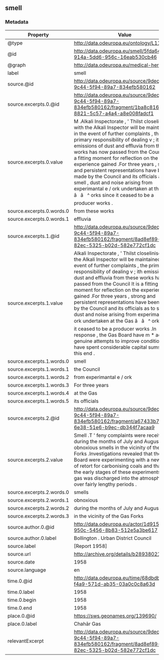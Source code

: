 ## smell

### Metadata

| Property | Value |
| -------- | ----- |
| @type | http://data.odeuropa.eu/ontology/L11_Smell |
| @id | http://data.odeuropa.eu/smell/5fda64e1-914a-5dd6-956c-16eab530cb46 |
| @graph | http://data.odeuropa.eu/medical-heritage |
| label | smell |
| source.@id | http://data.odeuropa.eu/source/9dec74fb-9c44-5f94-89a7-834efb580162 |
| source.excerpts.0.@id | http://data.odeuropa.eu/source/9dec74fb-9c44-5f94-89a7-834efb580162/fragment/1ba8c816-8821-5c57-a4a4-a8e008fadcf1 |
| source.excerpts.0.value | M .Alkali Inspectorate , ' Thilst closelinison with the Alkali Inspector will be maintained in the event of further complaints , the primary responsibility of dealing v ; ith emissions of dust and effluvia from these works has now passed from the Council It is a fitting moment for reflection on the experience gained .For three years , strong and persistent representations have been made by the Council and its officials as to smell , dust and noise arising from experimantal e / ork undertaken at the Gas â   â   ^ orks since it ceased to be a producer works . |
| source.excerpts.0.words.0 | from these works |
| source.excerpts.0.words.1 | effluvia |
| source.excerpts.1.@id | http://data.odeuropa.eu/source/9dec74fb-9c44-5f94-89a7-834efb580162/fragment/8ad8ef89-82ec-5325-b02d-582e772cf1dc |
| source.excerpts.1.value | Alkali Inspectorate , ' Thilst closelinison with the Alkali Inspector will be maintained in the event of further complaints , the primary responsibility of dealing v ; ith emissions of dust and effluvia from these works has now passed from the Council It is a fitting moment for reflection on the experience gained .For three years , strong and persistent representations have been made by the Council and its officials as to smell , dust and noise arising from experimantal e / ork undertaken at the Gas â   â   ^ orks since it ceased to be a producer works .In response , the Gas Board have m * ade genuine attempts to improve conditions and have spent considerable capital sums to this end . |
| source.excerpts.1.words.0 | smell |
| source.excerpts.1.words.1 | the Council |
| source.excerpts.1.words.2 | from experimantal e / ork |
| source.excerpts.1.words.3 | For three years |
| source.excerpts.1.words.4 | at the Gas |
| source.excerpts.1.words.5 | its officials |
| source.excerpts.2.@id | http://data.odeuropa.eu/source/9dec74fb-9c44-5f94-89a7-834efb580162/fragment/a67433b7-6e38-51e6-b9ec-db344f7acaa9 |
| source.excerpts.2.value | Smell .T ' feny complaints were received during the months of July and August as to obnoxious smells in the vicinity of the Gas Forks .Investigations revealed that the Gas Board were experimenting with a new type of retort for carbonising coals and that in the early stages of these experiments crude gas was discharged into the atmosphere over fairly lengthy periods . |
| source.excerpts.2.words.0 | smells |
| source.excerpts.2.words.1 | obnoxious |
| source.excerpts.2.words.2 | during the months of July and August |
| source.excerpts.2.words.3 | in the vicinity of the Gas Forks |
| source.author.0.@id | http://data.odeuropa.eu/actor/1d91575e-950c-5456-8b83-512e5a3be617 |
| source.author.0.label | Bollington . Urban District Council |
| source.label | [Report 1958] |
| source.url | http://archive.org/details/b28938021 |
| source.date | 1958 |
| source.language | en |
| time.0.@id | http://data.odeuropa.eu/time/68dbdb3f-f4a9-571d-ab35-03a0c0c8a63d |
| time.0.label | 1958 |
| time.0.begin | 1958 |
| time.0.end | 1958 |
| place.0.@id | https://sws.geonames.org/139690/ |
| place.0.label | Chahār Gas |
| relevantExcerpt | http://data.odeuropa.eu/source/9dec74fb-9c44-5f94-89a7-834efb580162/fragment/8ad8ef89-82ec-5325-b02d-582e772cf1dc |
